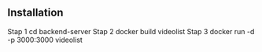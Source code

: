 ## Installation
Stap 1 cd backend-server
Stap 2 docker build videolist
Stap 3 docker run -d -p 3000:3000 videolist



